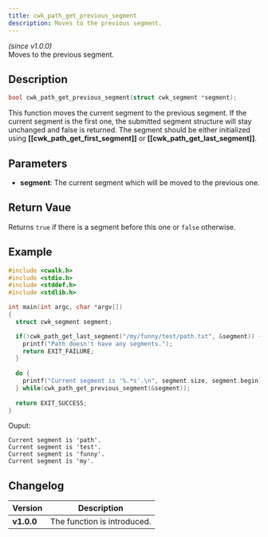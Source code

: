 ```yaml
---
title: cwk_path_get_previous_segment
description: Moves to the previous segment.
---
```


_(since v1.0.0)_  
Moves to the previous segment.

## Description
```c
bool cwk_path_get_previous_segment(struct cwk_segment *segment);
```

This function moves the current segment to the previous segment. If the current segment is the first one, the submitted segment structure will stay unchanged and false is returned. The segment should be either initialized using **[[cwk_path_get_first_segment]]** or **[[cwk_path_get_last_segment]]**.

## Parameters
 * **segment**: The current segment which will be moved to the previous one.

## Return Vaue
Returns ``true`` if there is a segment before this one or ``false`` otherwise.

## Example
```c
#include <cwalk.h>
#include <stdio.h>
#include <stddef.h>
#include <stdlib.h>

int main(int argc, char *argv[])
{
  struct cwk_segment segment;

  if(!cwk_path_get_last_segment("/my/funny/test/path.txt", &segment)) {
    printf("Path doesn't have any segments.");
    return EXIT_FAILURE;
  }
  
  do {
    printf("Current segment is '%.*s'.\n", segment.size, segment.begin);
  } while(cwk_path_get_previous_segment(&segment));
  
  return EXIT_SUCCESS;
}
```

Ouput:
```
Current segment is 'path'.
Current segment is 'test'.
Current segment is 'funny'.
Current segment is 'my'.
```

## Changelog

| Version    | Description                                            |
|------------|--------------------------------------------------------|
| **v1.0.0** | The function is introduced.                            |